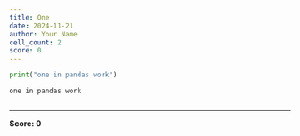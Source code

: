 ```yaml
---
title: One
date: 2024-11-21
author: Your Name
cell_count: 2
score: 0
---
```


```python
print("one in pandas work")
```

    one in pandas work



```python

```


---
**Score: 0**